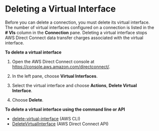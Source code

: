 # Deleting a Virtual Interface<a name="deletevif"></a>

Before you can delete a connection, you must delete its virtual interface\. The number of virtual interfaces configured on a connection is listed in the **\# VIs** column in the **Connection** pane\. Deleting a virtual interface stops AWS Direct Connect data transfer charges associated with the virtual interface\.

**To delete a virtual interface**

1. Open the AWS Direct Connect console at [https://console\.aws\.amazon\.com/directconnect/](https://console.aws.amazon.com/directconnect/)\.

1. In the left pane, choose **Virtual Interfaces**\.

1. Select the virtual interface and choose **Actions**, **Delete Virtual Interface**\.

1. Choose **Delete**\.

**To delete a virtual interface using the command line or API**
+ [delete\-virtual\-interface](https://docs.aws.amazon.com/cli/latest/reference/directconnect/delete-virtual-interface.html) \(AWS CLI\)
+ [DeleteVirtualInterface](https://docs.aws.amazon.com/directconnect/latest/APIReference/API_DeleteVirtualInterface.html) \(AWS Direct Connect API\)